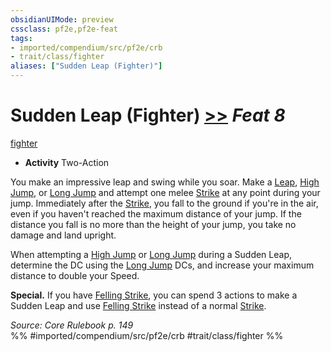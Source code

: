 ```yaml
---
obsidianUIMode: preview
cssclass: pf2e,pf2e-feat
tags:
- imported/compendium/src/pf2e/crb
- trait/class/fighter
aliases: ["Sudden Leap (Fighter)"]
---
```

# Sudden Leap (Fighter)  [>>](chapter-9-playing-the-game.md#Actions "Two-Action") *Feat 8*  
[fighter](rules/traits/fighter.md)  

- **Activity** Two-Action

You make an impressive leap and swing while you soar. Make a [Leap](leap.md), [High Jump](high-jump.md), or [Long Jump](long-jump.md) and attempt one melee [Strike](strike.md) at any point during your jump. Immediately after the [Strike](strike.md), you fall to the ground if you're in the air, even if you haven't reached the maximum distance of your jump. If the distance you fall is no more than the height of your jump, you take no damage and land upright.

When attempting a [High Jump](high-jump.md) or [Long Jump](long-jump.md) during a Sudden Leap, determine the DC using the [Long Jump](long-jump.md) DCs, and increase your maximum distance to double your Speed.

**Special.** If you have [Felling Strike](felling-strike.md), you can spend 3 actions to make a Sudden Leap and use [Felling Strike](felling-strike.md) instead of a normal [Strike](strike.md).

*Source: Core Rulebook p. 149*  
%% #imported/compendium/src/pf2e/crb #trait/class/fighter %%
